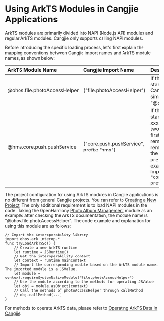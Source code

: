 # Using ArkTS Modules in Cangjie Applications

ArkTS modules are primarily divided into NAPI (Node.js API) modules and regular ArkTS modules. Cangjie only supports calling NAPI modules.

Before introducing the specific loading process, let's first explain the mapping conventions between Cangjie import names and ArkTS module names, as shown below:

| ArkTS Module Name            | Cangjie Import Name                      | Description                                                  |
| :--------------------------- | :--------------------------------------- | :----------------------------------------------------------- |
| @ohos.file.photoAccessHelper | ("file.photoAccessHelper")               | If the ArkTS module name starts with @ohos, the Cangjie import name simply removes the "@ohos." prefix. |
| @hms.core.push.pushService   | ("core.push.pushService", prefix: "hms") | If the ArkTS module name starts with @xxx (where xxx is not ohos), there are two import names. The first name is the remaining part after removing "@xxx.", and the second parameter is `prefix: "xxx"`. For this example, the Cangjie import name is `"core.push.pushService", prefix: "hms"`. |

The project configuration for using ArkTS modules in Cangjie applications is no different from general Cangjie projects. You can refer to [Creating a New Project](https://docs.openharmony.cn/pages/v5.1/en/application-dev/quick-start/start-with-ets-stage.md). The only additional requirement is to load NAPI modules in the code. Taking the OpenHarmony [Photo Album Management](https://docs.openharmony.cn/pages/v5.1/en/application-dev/reference/apis-media-library-kit/js-apis-photoAccessHelper.md) module as an example: after checking the ArkTS documentation, the module name is "@ohos.file.photoAccessHelper". The code example and explanation for using this module are as follows:

```cangjie
// Import the interoperability library
import ohos.ark_interop.*
func tryLoadArkTSSo() {
    // Create a new ArkTS runtime
    let runtime = JSRuntime()
    // Get the interoperability context
    let context = runtime.mainContext
    // Import the corresponding module based on the ArkTS module name. The imported module is a JSValue.
    let module = context.requireSystemNativeModule("file.photoAccessHelper")
    // Use the module according to the methods for operating JSValue
    let obj = module.asObject(context)
    // Call the methods of photoAccessHelper through callMethod
    // obj.callMethod(...)
}
```

For methods to operate ArkTS data, please refer to [Operating ArkTS Data in Cangjie](./operating_ArkTS_data.md).